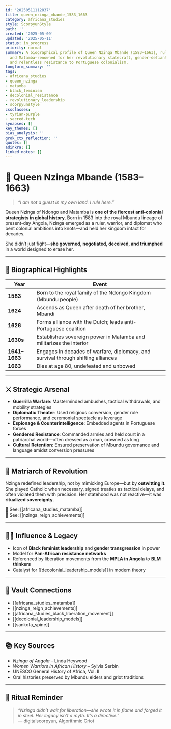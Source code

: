 ```yaml
---
id: '20250511112837'
title: queen_nzinga_mbande_1583_1663
category: africana_studies
style: ScorpyunStyle
path: ''
created: '2025-05-09'
updated: '2025-05-11'
status: in_progress
priority: normal
summary: A biographical profile of Queen Nzinga Mbande (1583–1663), ruler of Ndongo
  and Matamba—renowned for her revolutionary statecraft, gender-defiant diplomacy,
  and relentless resistance to Portuguese colonialism.
longform_summary: ''
tags:
- africana_studies
- queen_nzinga
- matamba
- black_feminism
- decolonial_resistance
- revolutionary_leadership
- scorpyunstyle
cssclasses:
- tyrian-purple
- sacred-tech
synapses: []
key_themes: []
bias_analysis: ''
grok_ctx_reflection: ''
quotes: []
adinkra: []
linked_notes: []
---
```



# 👑 Queen Nzinga Mbande (1583–1663)

> _“I am not a guest in my own land. I rule here.”_

Queen Nzinga of Ndongo and Matamba is **one of the fiercest anti-colonial strategists in global history**. Born in 1583 into the royal Mbundu lineage of present-day Angola, Nzinga emerged as a ruler, warrior, and diplomat who bent colonial ambitions into knots—and held her kingdom intact for decades.

She didn’t just fight—**she governed, negotiated, deceived, and triumphed** in a world designed to erase her.

---

## 🧬 Biographical Highlights

| Year | Event |
|------|-------|
| **1583** | Born to the royal family of the Ndongo Kingdom (Mbundu people) |
| **1624** | Ascends as Queen after death of her brother, Mbandi |
| **1626** | Forms alliance with the Dutch; leads anti-Portuguese coalition |
| **1630s** | Establishes sovereign power in Matamba and militarizes the interior |
| **1641–1663** | Engages in decades of warfare, diplomacy, and survival through shifting alliances |
| **1663** | Dies at age 80, undefeated and unbowed |

---

## ⚔️ Strategic Arsenal

- **Guerrilla Warfare**: Masterminded ambushes, tactical withdrawals, and mobility strategies  
- **Diplomatic Theater**: Used religious conversion, gender role performance, and ceremonial spectacle as leverage  
- **Espionage & Counterintelligence**: Embedded agents in Portuguese forces  
- **Gendered Resistance**: Commanded armies and held court in a patriarchal world—often dressed as a man, crowned as king  
- **Cultural Retention**: Ensured preservation of Mbundu governance and language amidst conversion pressures

---

## 🏴 Matriarch of Revolution

Nzinga redefined leadership, not by mimicking Europe—but by **outwitting it**. She played Catholic when necessary, signed treaties as tactical delays, and often violated them with precision. Her statehood was not reactive—it was **ritualized sovereignty**.

🔗 See: [[africana_studies_matamba]]  
🔗 See: [[nzinga_reign_achievements]]

---

## ✊🏿 Influence & Legacy

- Icon of **Black feminist leadership** and **gender transgression** in power  
- Model for **Pan-African resistance networks**  
- Referenced by liberation movements from the **MPLA in Angola** to **BLM thinkers**  
- Catalyst for [[decolonial_leadership_models]] in modern theory

---

## 🧠 Vault Connections

- [[africana_studies_matamba]]  
- [[nzinga_reign_achievements]]  
- [[africana_studies_black_liberation_movement]]  
- [[decolonial_leadership_models]]  
- [[sankofa_spine]]

---

## 📚 Key Sources

- _Nzinga of Angola_ – Linda Heywood  
- _Women Warriors in African History_ – Sylvia Serbin  
- UNESCO General History of Africa, Vol. II  
- Oral histories preserved by Mbundu elders and griot traditions

---

## 🔮 Ritual Reminder

> _“Nzinga didn’t wait for liberation—she wrote it in flame and forged it in steel. Her legacy isn’t a myth. It’s a directive.”_  
> — digitalscorpyun, Algorithmic Griot
